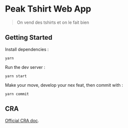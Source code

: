 # Peak Tshirt Web App

> On vend des tshirts et on le fait bien

## Getting Started

Install dependencies :

```shell
yarn
```

Run the dev server :

```shell
yarn start
```

Make your move, develop your nex feat, then commit with :

```shell
yarn commit
```

## CRA

[Official CRA doc](./docs/CRA.md).
